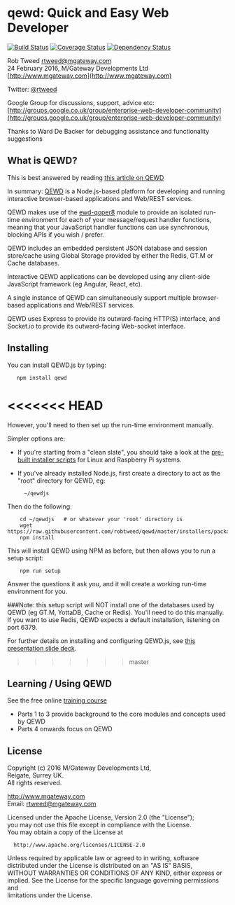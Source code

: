 # qewd: Quick and Easy Web Developer

[![Build Status](https://travis-ci.org/killmenot/qewd.svg?branch=tests)](https://travis-ci.org/killmenot/qewd) [![Coverage Status](https://coveralls.io/repos/github/killmenot/qewd/badge.svg?branch=tests)](https://coveralls.io/github/killmenot/qewd?branch=tests) [![Dependency Status](https://gemnasium.com/badges/github.com/killmenot/qewd.svg)](https://gemnasium.com/github.com/killmenot/qewd)

Rob Tweed <rtweed@mgateway.com>  
24 February 2016, M/Gateway Developments Ltd [http://www.mgateway.com](http://www.mgateway.com)  

Twitter: [@rtweed](https://twitter.com/rtweed)

Google Group for discussions, support, advice etc: [http://groups.google.co.uk/group/enterprise-web-developer-community](http://groups.google.co.uk/group/enterprise-web-developer-community)

Thanks to Ward De Backer for debugging assistance and functionality suggestions


## What is QEWD?

This is best answered by reading [this article on QEWD](https://robtweed.wordpress.com/2017/04/18/having-your-node-js-cake-and-eating-it-too/)

In summary: [QEWD](http://qewdjs.com) is a Node.js-based platform for developing and running interactive browser-based applications and Web/REST services.

QEWD makes use of the [ewd-qoper8](https://github.com/robtweed/ewd-qoper8) module to provide an isolated run-time 
environment for each of your message/request handler functions, meaning that your JavaScript handler functions can use synchronous, blocking APIs if you wish / prefer.

QEWD includes an embedded persistent JSON database and session store/cache using Global Storage provided by either the Redis, GT.M or Cache databases.

Interactive QEWD applications can be developed using any client-side JavaScript framework (eg Angular, React, etc).

A single instance of QEWD can simultaneously support multiple browser-based applications and Web/REST services.

QEWD uses Express to provide its outward-facing HTTP(S) interface, and Socket.io to provide its outward-facing Web-socket interface.


## Installing

You can install QEWD.js by typing:

       npm install qewd

<<<<<<< HEAD
=======
However, you'll need to then set up the run-time environment manually.

Simpler options are:

- If you're starting from a "clean slate", you should take a look at the [pre-built installer scripts](https://github.com/robtweed/qewd/tree/master/installers)
for Linux and Raspberry Pi systems.

- If you've already installed Node.js, first create a directory to act as the "root" directory for
QEWD, eg:

        ~/qewdjs

Then do the following:

        cd ~/qewdjs   # or whatever your 'root' directory is
        wget https://raw.githubusercontent.com/robtweed/qewd/master/installers/package.json
        npm install

This will install QEWD using NPM as before, but then allows you to run a setup script:

        npm run setup


Answer the questions it ask you, and it will create a working run-time environment for you.

###Note: this setup script will NOT install one of the databases used by QEWD (eg GT.M, YottaDB, 
Cache or Redis).  You'll need to do this manually.  If you want to use Redis, QEWD expects a default
installation, listening on port 6379.

For further details on installing and configuring QEWD.js, see 
[this presentation slide deck](https://www.slideshare.net/robtweed/installing-configuring-ewdxpress).

>>>>>>> master

## Learning / Using QEWD

See the free online [training course](http://docs.qewdjs.com/qewd_training.html)

- Parts 1 to 3 provide background to the core modules and concepts used by QEWD
- Parts 4 onwards focus on QEWD


## License

 Copyright (c) 2016 M/Gateway Developments Ltd,                           
 Reigate, Surrey UK.                                                      
 All rights reserved.                                                     
                                                                           
  http://www.mgateway.com                                                  
  Email: rtweed@mgateway.com                                               
                                                                           
                                                                           
  Licensed under the Apache License, Version 2.0 (the "License");          
  you may not use this file except in compliance with the License.         
  You may obtain a copy of the License at                                  
                                                                           
      http://www.apache.org/licenses/LICENSE-2.0                           
                                                                           
  Unless required by applicable law or agreed to in writing, software      
  distributed under the License is distributed on an "AS IS" BASIS,        
  WITHOUT WARRANTIES OR CONDITIONS OF ANY KIND, either express or implied. 
  See the License for the specific language governing permissions and      
   limitations under the License.      
